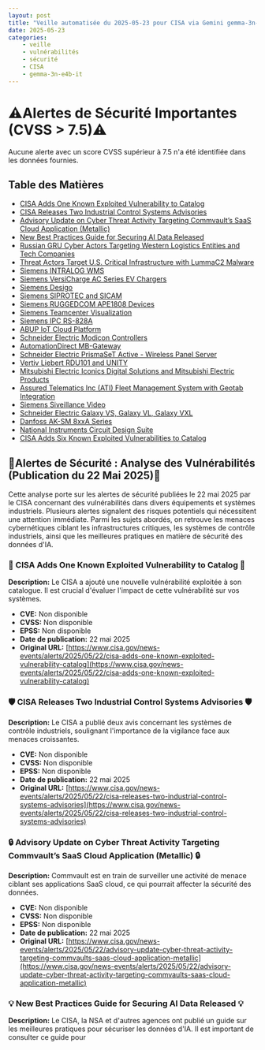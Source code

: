 ```yaml
---
layout: post
title: "Veille automatisée du 2025-05-23 pour CISA via Gemini gemma-3n-e4b-it"
date: 2025-05-23
categories:
    - veille
    - vulnérabilités
    - sécurité
    - CISA
    - gemma-3n-e4b-it
---
```

# ⚠️Alertes de Sécurité Importantes (CVSS > 7.5)⚠️

Aucune alerte avec un score CVSS supérieur à 7.5 n'a été identifiée dans les données fournies.

## Table des Matières

* [CISA Adds One Known Exploited Vulnerability to Catalog](https://www.cisa.gov/news-events/alerts/2025/05/22/cisa-adds-one-known-exploited-vulnerability-catalog)
* [CISA Releases Two Industrial Control Systems Advisories](https://www.cisa.gov/news-events/alerts/2025/05/22/cisa-releases-two-industrial-control-systems-advisories)
* [Advisory Update on Cyber Threat Activity Targeting Commvault’s SaaS Cloud Application (Metallic)](https://www.cisa.gov/news-events/alerts/2025/05/22/advisory-update-cyber-threat-activity-targeting-commvaults-saas-cloud-application-metallic)
* [New Best Practices Guide for Securing AI Data Released](https://www.cisa.gov/news-events/alerts/2025/05/22/new-best-practices-guide-securing-ai-data-released)
* [Russian GRU Cyber Actors Targeting Western Logistics Entities and Tech Companies](https://www.cisa.gov/news-events/alerts/2025/05/21/russian-gru-cyber-actors-targeting-western-logistics-entities-and-tech-companies)
* [Threat Actors Target U.S. Critical Infrastructure with LummaC2 Malware](https://www.cisa.gov/news-events/alerts/2025/05/21/threat-actors-target-us-critical-infrastructure-lummac2-malware)
* [Siemens INTRALOG WMS](https://www.cisa.gov/news-events/ics-advisories/icsa-25-135-02)
* [Siemens VersiCharge AC Series EV Chargers](https://www.cisa.gov/news-events/ics-advisories/icsa-25-135-08)
* [Siemens Desigo](https://www.cisa.gov/news-events/ics-advisories/icsa-25-135-04)
* [Siemens SIPROTEC and SICAM](https://www.cisa.gov/news-events/ics-advisories/icsa-25-135-05)
* [Siemens RUGGEDCOM APE1808 Devices](https://www.cisa.gov/news-events/ics-advisories/icsa-25-135-01)
* [Siemens Teamcenter Visualization](https://www.cisa.gov/news-events/ics-advisories/icsa-25-135-06)
* [Siemens IPC RS-828A](https://www.cisa.gov/news-events/ics-advisories/icsa-25-135-07)
* [ABUP IoT Cloud Platform](https://www.cisa.gov/news-events/ics-advisories/icsa-25-140-01)
* [Schneider Electric Modicon Controllers](https://www.cisa.gov/news-events/ics-advisories/icsa-25-140-08)
* [AutomationDirect MB-Gateway](https://www.cisa.gov/news-events/ics-advisories/icsa-25-140-09)
* [Schneider Electric PrismaSeT Active - Wireless Panel Server](https://www.cisa.gov/news-events/ics-advisories/icsa-25-140-06)
* [Vertiv Liebert RDU101 and UNITY](https://www.cisa.gov/news-events/ics-advisories/icsa-25-140-10)
* [Mitsubishi Electric Iconics Digital Solutions and Mitsubishi Electric Products](https://www.cisa.gov/news-events/ics-advisories/icsa-25-140-04)
* [Assured Telematics Inc (ATI) Fleet Management System with Geotab Integration](https://www.cisa.gov/news-events/ics-advisories/icsa-25-140-11)
* [Siemens Siveillance Video](https://www.cisa.gov/news-events/ics-advisories/icsa-25-140-05)
* [Schneider Electric Galaxy VS, Galaxy VL, Galaxy VXL](https://www.cisa.gov/news-events/ics-advisories/icsa-25-140-07)
* [Danfoss AK-SM 8xxA Series](https://www.cisa.gov/news-events/ics-advisories/icsa-25-140-03)
* [National Instruments Circuit Design Suite](https://www.cisa.gov/news-events/ics-advisories/icsa-25-140-02)
* [CISA Adds Six Known Exploited Vulnerabilities to Catalog](https://www.cisa.gov/news-events/alerts/2025/05/19/cisa-adds-six-known-exploited-vulnerabilities-catalog)



## 📢Alertes de Sécurité : Analyse des Vulnérabilités (Publication du 22 Mai 2025)📢

Cette analyse porte sur les alertes de sécurité publiées le 22 mai 2025 par le CISA concernant des vulnérabilités dans divers équipements et systèmes industriels. Plusieurs alertes signalent des risques potentiels qui nécessitent une attention immédiate.  Parmi les sujets abordés, on retrouve les menaces cybernétiques ciblant les infrastructures critiques, les systèmes de contrôle industriels, ainsi que les meilleures pratiques en matière de sécurité des données d'IA.

### 📰 CISA Adds One Known Exploited Vulnerability to Catalog 📰

**Description:** Le CISA a ajouté une nouvelle vulnérabilité exploitée à son catalogue.  Il est crucial d'évaluer l'impact de cette vulnérabilité sur vos systèmes.
* **CVE:** Non disponible
* **CVSS:** Non disponible
* **EPSS:** Non disponible
* **Date de publication:** 22 mai 2025
* **Original URL:** [https://www.cisa.gov/news-events/alerts/2025/05/22/cisa-adds-one-known-exploited-vulnerability-catalog](https://www.cisa.gov/news-events/alerts/2025/05/22/cisa-adds-one-known-exploited-vulnerability-catalog)

### 🛡️ CISA Releases Two Industrial Control Systems Advisories 🛡️

**Description:**  Le CISA a publié deux avis concernant les systèmes de contrôle industriels, soulignant l'importance de la vigilance face aux menaces croissantes.
* **CVE:** Non disponible
* **CVSS:** Non disponible
* **EPSS:** Non disponible
* **Date de publication:** 22 mai 2025
* **Original URL:** [https://www.cisa.gov/news-events/alerts/2025/05/22/cisa-releases-two-industrial-control-systems-advisories](https://www.cisa.gov/news-events/alerts/2025/05/22/cisa-releases-two-industrial-control-systems-advisories)

### 🔒 Advisory Update on Cyber Threat Activity Targeting Commvault’s SaaS Cloud Application (Metallic) 🔒

**Description:** Commvault est en train de surveiller une activité de menace ciblant ses applications SaaS cloud, ce qui pourrait affecter la sécurité des données.
* **CVE:** Non disponible
* **CVSS:** Non disponible
* **EPSS:** Non disponible
* **Date de publication:** 22 mai 2025
* **Original URL:** [https://www.cisa.gov/news-events/alerts/2025/05/22/advisory-update-cyber-threat-activity-targeting-commvaults-saas-cloud-application-metallic](https://www.cisa.gov/news-events/alerts/2025/05/22/advisory-update-cyber-threat-activity-targeting-commvaults-saas-cloud-application-metallic)

### 💡 New Best Practices Guide for Securing AI Data Released 💡

**Description:** Le CISA, la NSA et d'autres agences ont publié un guide sur les meilleures pratiques pour sécuriser les données d'IA. Il est important de consulter ce guide pour
